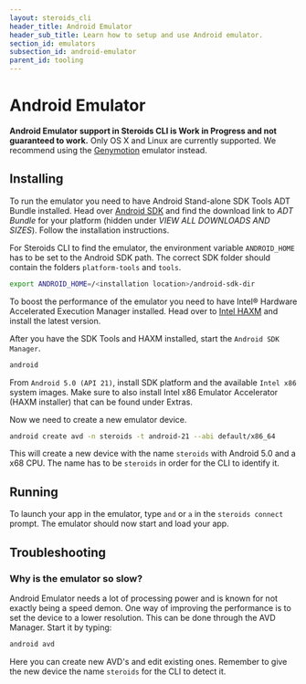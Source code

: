 ```yaml
---
layout: steroids_cli
header_title: Android Emulator
header_sub_title: Learn how to setup and use Android emulator.
section_id: emulators
subsection_id: android-emulator
parent_id: tooling
---
```

# Android Emulator

**Android Emulator support in Steroids CLI is Work in Progress and not guaranteed to work.** Only OS X and Linux are currently supported. We recommend using the [Genymotion](genymotion) emulator instead.

## Installing

To run the emulator you need to have Android Stand-alone SDK Tools ADT Bundle installed. Head over [Android SDK](https://developer.android.com/sdk/index.html) and find the download link to *ADT Bundle* for your platform (hidden under *VIEW ALL DOWNLOADS AND SIZES*). Follow the installation instructions.

For Steroids CLI to find the emulator, the environment variable `ANDROID_HOME` has to be set to the Android SDK path. The correct SDK folder should contain the folders `platform-tools` and `tools`.

```bash
export ANDROID_HOME=/<installation location>/android-sdk-dir
```

To boost the performance of the emulator you need to have Intel® Hardware Accelerated Execution Manager installed. Head over to [Intel HAXM](https://software.intel.com/en-us/android/articles/intel-hardware-accelerated-execution-manager) and install the latest version.

After you have the SDK Tools and HAXM installed, start the `Android SDK Manager`.

```bash
android
```

From `Android 5.0 (API 21)`, install SDK platform and the available `Intel x86` system images. Make sure to also install Intel x86 Emulator Accelerator (HAXM installer) that can be found under Extras.

Now we need to create a new emulator device.

```bash
android create avd -n steroids -t android-21 --abi default/x86_64
```

This will create a new device with the name `steroids` with Android 5.0 and a x68 CPU. The name has to be `steroids` in order for the CLI to identify it.

## Running

To launch your app in the emulator, type `and` or `a` in the `steroids connect` prompt. The emulator should now start and load your app.

## Troubleshooting

### Why is the emulator so slow?
Android Emulator needs a lot of processing power and is known for not exactly being a speed demon. One way of improving the performance is to set the device to a lower resolution. This can be done through the AVD Manager. Start it by typing:

```bash
android avd
```

Here you can create new AVD's and edit existing ones. Remember to give the new device the name `steroids` for the CLI to detect it.
